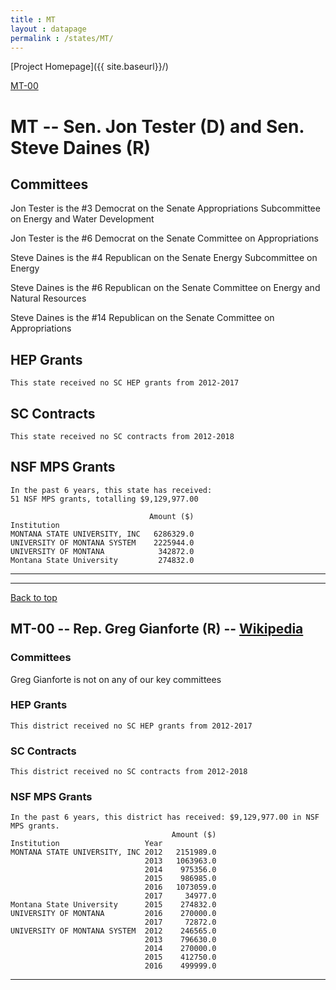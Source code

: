 ```yaml
---
title : MT
layout : datapage
permalink : /states/MT/
---
```

<a name="top"></a>
[Project Homepage]({{ site.baseurl}}/)


[MT-00](#MT-00)  

# MT -- Sen. Jon Tester (D) and  Sen. Steve Daines (R)
## Committees
Jon Tester is the #3 Democrat on the Senate Appropriations Subcommittee on Energy and Water Development 

Jon Tester is the #6 Democrat on the Senate Committee on Appropriations 

Steve Daines is the #4 Republican on the Senate Energy Subcommittee on Energy 

Steve Daines is the #6 Republican on the Senate Committee on Energy and Natural Resources 

Steve Daines is the #14 Republican on the Senate Committee on Appropriations 

## HEP Grants
```
This state received no SC HEP grants from 2012-2017
```
## SC Contracts
```
This state received no SC contracts from 2012-2018
```
## NSF MPS Grants
```
In the past 6 years, this state has received:
51 NSF MPS grants, totalling $9,129,977.00
 
                               Amount ($)
Institution                              
MONTANA STATE UNIVERSITY, INC   6286329.0
UNIVERSITY OF MONTANA SYSTEM    2225944.0
UNIVERSITY OF MONTANA            342872.0
Montana State University         274832.0
```
---
---
<a name="MT-00"></a>
[Back to top](#top)
## MT-00 -- Rep. Greg Gianforte (R) -- [Wikipedia](https://en.wikipedia.org/wiki/MT-00)
### Committees
Greg Gianforte is not on any of our key committees 

### HEP Grants
```
This district received no SC HEP grants from 2012-2017
```
### SC Contracts
```
This district received no SC contracts from 2012-2018
```
### NSF MPS Grants
```
In the past 6 years, this district has received: $9,129,977.00 in NSF MPS grants.
                                    Amount ($)
Institution                   Year            
MONTANA STATE UNIVERSITY, INC 2012   2151989.0
                              2013   1063963.0
                              2014    975356.0
                              2015    986985.0
                              2016   1073059.0
                              2017     34977.0
Montana State University      2015    274832.0
UNIVERSITY OF MONTANA         2016    270000.0
                              2017     72872.0
UNIVERSITY OF MONTANA SYSTEM  2012    246565.0
                              2013    796630.0
                              2014    270000.0
                              2015    412750.0
                              2016    499999.0
```
---
